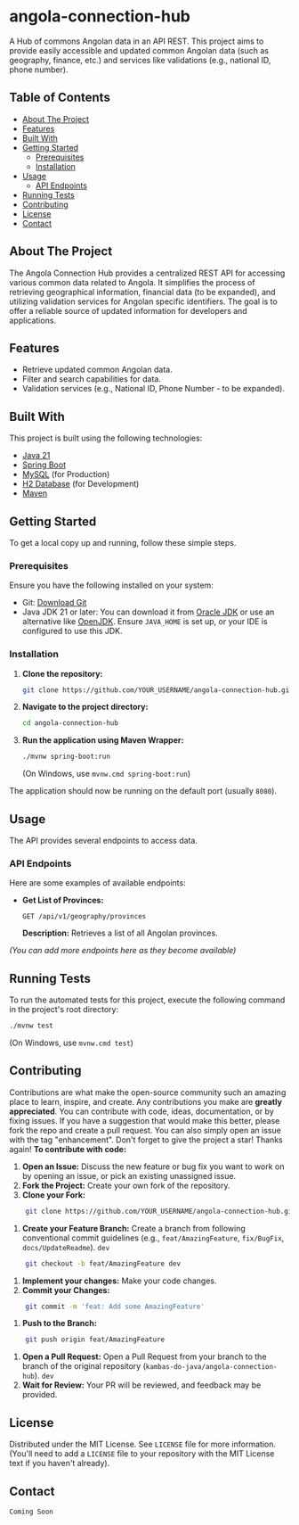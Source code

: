 # angola-connection-hub

<!-- Placeholder for Logo -->
<!-- ![Your Logo](./path/to/your/logo.png) -->

<!-- Placeholder for Project Stats/Badges -->
<!-- e.g., Travis CI, Codecov, License, etc. -->
<!-- [![Build Status](https://travis-ci.org/kambas-do-java/angola-connection-hub.svg?branch=main)](https://travis-ci.org/kambas-do-java/angola-connection-hub) -->
<!-- [![Coverage Status](https://coveralls.io/repos/github/kambas-do-java/angola-connection-hub/badge.svg?branch=main)](https://coveralls.io/github/kambas-do-java/angola-connection-hub?branch=main) -->
<!-- [![License: MIT](https://img.shields.io/badge/License-MIT-yellow.svg)](https://opensource.org/licenses/MIT) -->

A Hub of commons Angolan data in an API REST. This project aims to provide easily accessible and updated common Angolan data (such as geography, finance, etc.) and services like validations (e.g., national ID, phone number).

## Table of Contents

- [About The Project](#about-the-project)
- [Features](#features)
- [Built With](#built-with)
- [Getting Started](#getting-started)
  - [Prerequisites](#prerequisites)
  - [Installation](#installation)
- [Usage](#usage)
  - [API Endpoints](#api-endpoints)
- [Running Tests](#running-tests)
- [Contributing](#contributing)
- [License](#license)
- [Contact](#contact)

## About The Project

The Angola Connection Hub provides a centralized REST API for accessing various common data related to Angola. It simplifies the process of retrieving geographical information, financial data (to be expanded), and utilizing validation services for Angolan specific identifiers. The goal is to offer a reliable source of updated information for developers and applications.

## Features

-   Retrieve updated common Angolan data.
-   Filter and search capabilities for data.
-   Validation services (e.g., National ID, Phone Number - to be expanded).

## Built With

This project is built using the following technologies:

-   [Java 21](https://www.oracle.com/java/technologies/javase/jdk21-archive-downloads.html)
-   [Spring Boot](https://spring.io/projects/spring-boot)
-   [MySQL](https://www.mysql.com/) (for Production)
-   [H2 Database](https://www.h2database.com/html/main.html) (for Development)
-   [Maven](https://maven.apache.org/)

## Getting Started

To get a local copy up and running, follow these simple steps.

### Prerequisites

Ensure you have the following installed on your system:

-   Git: [Download Git](https://git-scm.com/downloads)
-   Java JDK 21 or later: You can download it from [Oracle JDK](https://www.oracle.com/java/technologies/javase/jdk21-archive-downloads.html) or use an alternative like [OpenJDK](https://openjdk.java.net/projects/jdk/21/). Ensure `JAVA_HOME` is set up, or your IDE is configured to use this JDK.

### Installation

1.  **Clone the repository:**
    ```sh
    git clone https://github.com/YOUR_USERNAME/angola-connection-hub.git
    ```
2.  **Navigate to the project directory:**
    ```sh
    cd angola-connection-hub
    ```
3.  **Run the application using Maven Wrapper:**
    ```sh
    ./mvnw spring-boot:run
    ```
    (On Windows, use `mvnw.cmd spring-boot:run`)

The application should now be running on the default port (usually `8080`).

## Usage

The API provides several endpoints to access data.

### API Endpoints

Here are some examples of available endpoints:

-   **Get List of Provinces:**
    ```http
    GET /api/v1/geography/provinces
    ```
    **Description:** Retrieves a list of all Angolan provinces.

*(You can add more endpoints here as they become available)*

## Running Tests

To run the automated tests for this project, execute the following command in the project's root directory:

```sh
./mvnw test
```

(On Windows, use `mvnw.cmd test`)

## Contributing
Contributions are what make the open-source community such an amazing place to learn, inspire, and create. Any contributions you make are **greatly appreciated**. You can contribute with code, ideas, documentation, or by fixing issues.
If you have a suggestion that would make this better, please fork the repo and create a pull request. You can also simply open an issue with the tag "enhancement". Don't forget to give the project a star! Thanks again!
**To contribute with code:**
1. **Open an Issue:** Discuss the new feature or bug fix you want to work on by opening an issue, or pick an existing unassigned issue.
2. **Fork the Project:** Create your own fork of the repository.
3. **Clone your Fork:**
``` sh
    git clone https://github.com/YOUR_USERNAME/angola-connection-hub.git
```
1. **Create your Feature Branch:** Create a branch from following conventional commit guidelines (e.g., `feat/AmazingFeature`, `fix/BugFix`, `docs/UpdateReadme`). `dev`
``` sh
    git checkout -b feat/AmazingFeature dev
```
1. **Implement your changes:** Make your code changes.
2. **Commit your Changes:**
``` sh
    git commit -m 'feat: Add some AmazingFeature'
```
1. **Push to the Branch:**
``` sh
    git push origin feat/AmazingFeature
```
1. **Open a Pull Request:** Open a Pull Request from your branch to the branch of the original repository (`kambas-do-java/angola-connection-hub`). `dev`
2. **Wait for Review:** Your PR will be reviewed, and feedback may be provided.

## License
Distributed under the MIT License. See `LICENSE` file for more information. (You'll need to add a `LICENSE` file to your repository with the MIT License text if you haven't already).
## Contact
```
Coming Soon
```